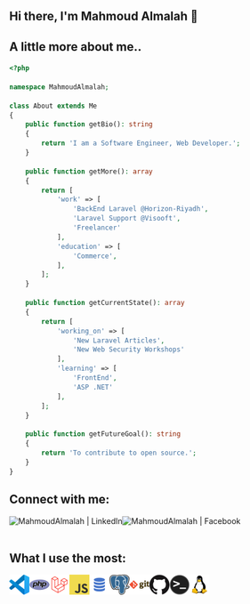 ## Hi there, I'm Mahmoud Almalah 👋

## A little more about me..

```php
<?php

namespace MahmoudAlmalah;

class About extends Me
{
    public function getBio(): string
    {
        return 'I am a Software Engineer, Web Developer.';
    }

    public function getMore(): array
    {
        return [
            'work' => [
                'BackEnd Laravel @Horizon-Riyadh',
                'Laravel Support @Visooft',
                'Freelancer'
            ],
            'education' => [
                'Commerce',
            ],
        ];
    }

    public function getCurrentState(): array 
    {
        return [
            'working_on' => [
                'New Laravel Articles',
                'New Web Security Workshops'
            ],
            'learning' => [
                'FrontEnd',
                'ASP .NET'
            ],
        ];
    }

    public function getFutureGoal(): string
    {
        return 'To contribute to open source.';
    }
}
```

## Connect with me:

[<img align="left" alt="MahmoudAlmalah | LinkedIn" src="https://img.icons8.com/color/48/000000/linkedin.png" />][linkedin]
[<img align="left" alt="MahmoudAlmalah | Facebook" src="https://img.icons8.com/color/48/000000/facebook.png" />][Facebook]

<br />
<br />

## What I use the most:

<img align="left" alt="Visual Studio Code" width="36px" src="https://raw.githubusercontent.com/github/explore/80688e429a7d4ef2fca1e82350fe8e3517d3494d/topics/visual-studio-code/visual-studio-code.png" />
<img align="left" alt="PHP" width="36px" src="https://raw.githubusercontent.com/github/explore/80688e429a7d4ef2fca1e82350fe8e3517d3494d/topics/php/php.png" />
<img align="left" alt="Laravel" width="36px" src="https://raw.githubusercontent.com/github/explore/80688e429a7d4ef2fca1e82350fe8e3517d3494d/topics/laravel/laravel.png" />
<img align="left" alt="JavaScript" width="36px" src="https://raw.githubusercontent.com/github/explore/80688e429a7d4ef2fca1e82350fe8e3517d3494d/topics/javascript/javascript.png" />
<img align="left" alt="SQL" width="36px" src="https://raw.githubusercontent.com/github/explore/80688e429a7d4ef2fca1e82350fe8e3517d3494d/topics/sql/sql.png" />
<img align="left" alt="PostgresSQL" width="36px" src="https://raw.githubusercontent.com/github/explore/80688e429a7d4ef2fca1e82350fe8e3517d3494d/topics/postgresql/postgresql.png" />
<img align="left" alt="Git" width="36px" src="https://raw.githubusercontent.com/github/explore/80688e429a7d4ef2fca1e82350fe8e3517d3494d/topics/git/git.png" />
<img align="left" alt="GitHub" width="36px" src="https://raw.githubusercontent.com/github/explore/78df643247d429f6cc873026c0622819ad797942/topics/github/github.png" />
<img align="left" alt="Terminal" width="36px" src="https://raw.githubusercontent.com/github/explore/80688e429a7d4ef2fca1e82350fe8e3517d3494d/topics/terminal/terminal.png" />
<img align="left" alt="Linux" width="36px" src="https://raw.githubusercontent.com/github/explore/80688e429a7d4ef2fca1e82350fe8e3517d3494d/topics/linux/linux.png" />

<br />

[linkedin]: https://www.linkedin.com/in/mahmoud-almalah-559408176
[Facebook]: https://www.facebook.com/mahmoud.almalah.796
